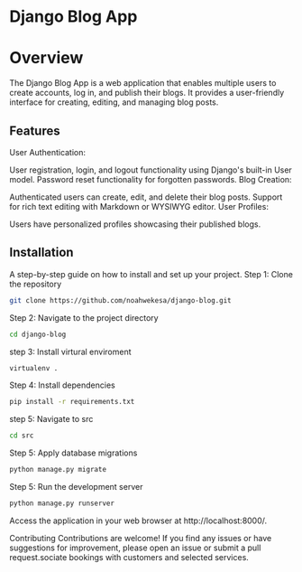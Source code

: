# Django Blog App
# Overview
The Django Blog App is a web application that enables multiple users to create accounts, log in, and publish their blogs. It provides a user-friendly interface for creating, editing, and managing blog posts.
## Features
User Authentication:

User registration, login, and logout functionality using Django's built-in User model.
Password reset functionality for forgotten passwords.
Blog Creation:

Authenticated users can create, edit, and delete their blog posts.
Support for rich text editing with Markdown or WYSIWYG editor.
User Profiles:

Users have personalized profiles showcasing their published blogs.

## Installation
A step-by-step guide on how to install and set up your project. 
Step 1: Clone the repository
```bash
git clone https://github.com/noahwekesa/django-blog.git 
```
Step 2: Navigate to the project directory
```bash
cd django-blog
```
step 3: Install virtural enviroment
```bash
virtualenv .
```
Step 4: Install dependencies

```bash
pip install -r requirements.txt 
```
step 5: Navigate to src
```bash
cd src
```
Step 5: Apply database migrations
```bash
python manage.py migrate 
```
Step 5: Run the development server

```bash
python manage.py runserver
```
Access the application in your web browser at http://localhost:8000/.

Contributing
Contributions are welcome! If you find any issues or have suggestions for improvement, please open an issue or submit a pull request.sociate bookings with customers and selected services.

